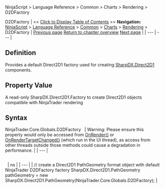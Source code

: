 ﻿
NinjaScript \> Language Reference \> Common \> Charts \> Rendering \> D2DFactory

D2DFactory
| \<\< [Click to Display Table of Contents](d2dfactory.md) \>\> **Navigation:**     [NinjaScript](ninjascript-1.md) \> [Language Reference](language_reference_wip-1.md) \> [Common](common-1.md) \> [Charts](chart-1.md) \> [Rendering](rendering-1.md) \> D2DFactory | [Previous page](rendering-1.md) [Return to chapter overview](rendering-1.md) [Next page](directwritefactory-1.md) |
| --- | --- |
## Definition
Provides a default Direct2D1 factory used for creating [SharpDX.Direct2D1](sharpdx_direct2d1-1.md) components.
 
## Property Value
A read\-only SharpDX.Direct2D1\.Factory to create Direct2D1 objects compatible with NinjaTrader rendering
 
## Syntax
NinjaTrader.Core.Globals.D2DFactory
 
| Warning: Please ensure this property would only be accessed from [OnRender()](onrender-1.md) or [OnRenderTargetChanged()](onrendertargetchanged-1.md) (which run in the UI thread), as access from other threads outside those methods could cause a degradation in performance. |
| --- |

## 
 
| ns |
| --- |
| // create a Direct2D1 PathGeometry format object with default NinjaTrader D2DFactory factory SharpDX.Direct2D1\.PathGeometry pathGeometry \= new SharpDX.Direct2D1\.PathGeometry(NinjaTrader.Core.Globals.D2DFactory); |
